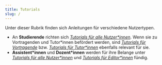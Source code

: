 ```yaml
---
title: Tutorials
slug: /
---
```


Unter dieser Rubrik finden sich Anleitungen für verschiedene Nutzertypen.

* An **Studierende** richten sich [*Tutorials für alle Nutzer\*innen*](tuts-for-everyone). Wenn sie zu Vortragenden und Tutor\*innen befördert werden, sind [*Tutorials für Vortragende*](tuts-for-speakers) bzw. [*Tutorials für Tutor\*innen*](tuts-for-tutors) ebenfalls relevant für sie.
* **Assistent\*innen** und **Dozent\*innen** werden für ihre Belange unter [*Tutorials für alle Nutzer\*innen*](tuts-for-everyone) und [*Tutorials für Editor\*innen*](tuts-for-eds) fündig.
